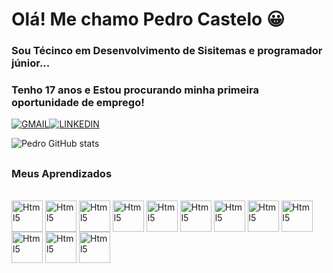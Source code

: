 ## <h1> Olá! Me chamo Pedro Castelo 😀</h1>
 ### Sou Técinco em Desenvolvimento de Sisitemas e programador júnior...
### Tenho 17 anos e Estou procurando minha primeira oportunidade  de emprego!

  [![GMAIL](https://img.shields.io/badge/Gmail-D14836?style=for-the-badge&logo=gmail&logoColor=white)](mailto:pedrocastelobrancodosantos@gmail.com)[![LINKEDIN](https://img.shields.io/badge/LinkedIn-0077B5?style=for-the-badge&logo=linkedin&logoColor=white)](https://www.linkedin.com/in/pedro-castelo-branco-dos-santos-029b1124a/) 
  
  ![Pedro GitHub stats](https://github-readme-stats.vercel.app/api?username=CastleWhite23&theme=great-gatsby&show_icons=true)
  
  ##

### Meus Aprendizados 
  <div style = "display: inline_block"> <br/>
    <img width = "50" heigth = "50" align = "center" alt = "Html5" src="https://cdn.jsdelivr.net/gh/devicons/devicon/icons/html5/html5-plain-wordmark.svg" />
    <img width = "50" heigth = "50" align = "center" alt = "Html5" src="https://cdn.jsdelivr.net/gh/devicons/devicon/icons/css3/css3-plain-wordmark.svg" />
    <img width = "50" heigth = "50" align = "center" alt = "Html5" src="https://cdn.jsdelivr.net/gh/devicons/devicon/icons/bootstrap/bootstrap-plain-wordmark.svg" />
    <img width = "50" heigth = "50" align = "center" alt = "Html5" src="https://cdn.jsdelivr.net/gh/devicons/devicon/icons/javascript/javascript-plain.svg" />
    <img width = "50" heigth = "50" align = "center" alt = "Html5" src="https://cdn.jsdelivr.net/gh/devicons/devicon/icons/nodejs/nodejs-plain-wordmark.svg" />
    <img width = "50" heigth = "50" align = "center" alt = "Html5" src="https://cdn.jsdelivr.net/gh/devicons/devicon/icons/csharp/csharp-plain.svg" />
    <img width = "50" heigth = "50" align = "center" alt = "Html5" src="https://cdn.jsdelivr.net/gh/devicons/devicon/icons/mysql/mysql-original-wordmark.svg" />
    <img width = "50" heigth = "50" align = "center" alt = "Html5" src="https://cdn.jsdelivr.net/gh/devicons/devicon/icons/microsoftsqlserver/microsoftsqlserver-plain-wordmark.svg" />
    <img width = "50" heigth = "50" align = "center" alt = "Html5" src="https://cdn.jsdelivr.net/gh/devicons/devicon/icons/php/php-original.svg" />
    <img width = "50" heigth = "50" align = "center" alt = "Html5" src="https://cdn.jsdelivr.net/gh/devicons/devicon/icons/git/git-plain.svg" />
    <img width = "50" heigth = "50" align = "center" alt = "Html5" src="https://cdn.jsdelivr.net/gh/devicons/devicon/icons/github/github-original.svg" />
    <img width = "50" heigth = "50" align = "center" alt = "Html5" src="https://cdn.jsdelivr.net/gh/devicons/devicon/icons/react/react-original-wordmark.svg" />
          
          
          
          
          
          
          
    
  </div>
 
